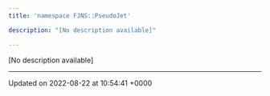 ```yaml
---
title: 'namespace FJNS::PseudoJet'

description: "[No description available]"

---
```







[No description available]






-------------------------------

Updated on 2022-08-22 at 10:54:41 +0000